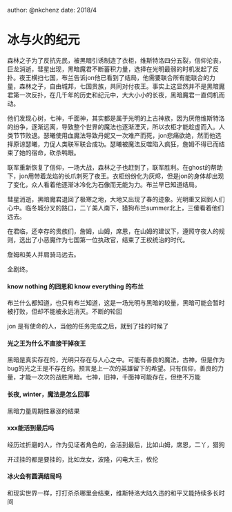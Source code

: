 author: @nkchenz date: 2018/4
 

# 冰与火的纪元


森林之子为了反抗先民，被黑暗引诱制造了衣柜，维斯特洛四分五裂，信仰沦丧，巨龙消逝，彗星出现，黑暗魔君不断蓄积力量，选择在光明最弱的时机发起了反扑。夜王横扫七国，布兰告诉jon他已看到了结局，他需要联合所有能联合的力量，森林之子，自由城邦，七国贵族，共同对付夜王。事实上这显然并不是黑暗魔君第一次反扑，在几千年的历史和纪元中，大大小小的长夜，黑暗魔君一直伺机而动。

他们发现心树，七神，千面神，其实都是属于光明的上古神族，因为厌倦维斯特洛的纷争，逐渐远离，导致整个世界的魔法也逐渐湮灭，所以衣柜才能趁虚而入。人类节节败退。瑟曦使用血魔法导致丹妮又一次难产而死，jon悲痛欲绝，然而他选择原谅瑟曦，力促人类联军联合成功。瑟曦被魔法反噬陷入疯狂，詹姆不得已而结束了她的宿命，砍杀鸭眼。

联军重新恢复了信仰，一场大战，森林之子也赶到了，联军胜利。在ghost的帮助下，jon用带着龙焰的长爪刺死了夜王。衣柜纷纷化为灰烬，但是jon的身体却出现了变化，众人看着他逐渐冰冷化为石像而无能为力。布兰早已知道结局。

彗星消逝，黑暗魔君退回了极寒之地，大地又出现了春的迹象。光明重又回到人们心中。临冬城分叉的路口，二丫美人南下，猎狗布兰summer北上，三傻看着他们远去。

在君临，还幸存的贵族们，詹姆，山姆，席恩，在山姆的建议下，遵照守夜人的规则，选出了小恶魔作为七国第一位执政官，结束了王权统治的时代。

詹姆和美人并肩骑马远去。

全剧终。



#### know nothing 的囧恩和 know everything 的布兰

布兰什么都知道，也只有布兰知道，这是一场光明与黑暗的较量，黑暗可能会暂时被打败，但却不能被永远消灭。不断的轮回

jon 是有使命的人，当他的任务完成之后，就到了挂的时候了

#### 光之王为什么不直接干掉夜王

黑暗是真实存在的，光明只存在与人心之中。可能有善良的魔法，古神，但是作为bug的光之王是不存在的。预言是上一次的英雄留下的希望。只有信仰，善良的力量，才能一次次的战胜黑暗。七神，旧神，千面神可能存在，但绝不万能

#### 长夜, winter，魔法是怎么回事

黑暗力量周期性暴涨的结果

#### xxx能活到最后吗

经历过折磨的人，作为见证者角色的，会活到最后，比如山姆，席恩，二丫，猎狗

开过挂的都是要挂的，比如龙女，波隆，闪电大王，攸伦

#### 冰火会有圆满结局吗

和现实世界一样，打打杀杀哪里会结束，维斯特洛大陆久违的和平又能持续多长时间



